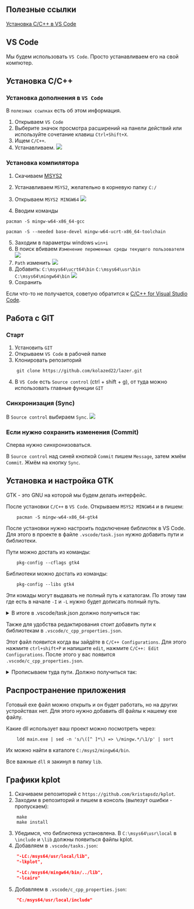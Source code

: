 ## Полезные ссылки
[Установка С/C++ в VS Code](https://code.visualstudio.com/docs/languages/cpp)

## VS Code
Мы будем использовать `VS Code`.
Просто устанавливаем его на свой компютер.

## Установка C/C++
### Установка дополнения в `VS Code`
В `полезных ссылках` есть об этом информация.
1. Открываем `VS Code`
2. Выберите значок просмотра расширений на панели действий или используйте сочетание клавиш `Ctrl+Shift+X`.
3. Ищем `C/C++`.
4. Устанавливаем.
![](/tutorial/img/1.png)

### Установка компилятора
1. Скачиваем [MSYS2](https://www.msys2.org/)
2. Устанавливаем `MSYS2`, желательно в корневую папку `C:/`
3. Открываем `MSYS2 MINGW64`
![](/tutorial/img/2.png)

4. Вводим команды
```shell
pacman -S mingw-w64-x86_64-gcc
```
```shell
pacman -S --needed base-devel mingw-w64-ucrt-x86_64-toolchain
```
5. Заходим в параметры windows `win+i`
6. В поиск вбиваем `Изменение переменных среды текущего пользователя`
![](/tutorial/img/3.png)
7. `Path` изменить
![](/tutorial/img/4.png)
8. Добавить: `C:\msys64\ucrt64\bin` `C:\msys64\usr\bin` `C:\msys64\mingw64\bin`
![](/tutorial/img/5.png)
9. Сохранить

Если что-то не получается, советую обратится к [C/C++ for Visual Studio Code](https://code.visualstudio.com/docs/languages/cpp).

## Работа с GIT
### Старт
1. Установить `GIT`
2. Открываем `VS Code` в рабочей папке 
3. Клонировать репозиторий
```shell
    git clone https://github.com/kolazed22/lazer.git
```
4. В `VS Code` есть `Source control` (ctrl + shift + g), от туда можно использовать главные функции `GIT`

### Синхронизация (Sync)
В `Source control` выбираем `Sync`.
![](/tutorial/img/6.png)
### Если нужно сохранить изменения (Commit)
Сперва нужно синхронизоваться.

В `Source control` над синей кнопкой `Commit` пишем `Message`, затем жмём `Commit`. Жмём на кнопку `Sync`.



## Установка и настройка GTK
GTK - это GNU на которой мы будем делать интерфейс. 

После установки `С/C++` в `VS Code`.
Открываем `MSYS2 MINGW64` и в пишем:
```shell
    pacman -S mingw-w64-x86_64-gtk4
```
После установки нужно настроить подключение библиотек в VS Code.
Для этого в проекте в файле `.vscode/task.json` нужно добавить пути и библиотеки.

Пути можно достать из команды:
```shell
    pkg-config --cflags gtk4  
```
Библиотеки можно достать из команды:
```shell
    pkg-config --libs gtk4  
```
Эти комады могут выдавать не полный путь к каталогам. По этому там где есть в начале `-I` и `-L` нужно будет дописать полный путь.
<details>
<summary>
В итоге в .vscode/task.json должно получиться так: 
</summary>

```json
    {
    "tasks": [
        {
            "type": "cppbuild",
            "label": "C/C++: gcc.exe build active file!!!!",
            "command": "C:\\msys64\\mingw64\\bin\\gcc.exe",
            "args": [
                "-IC:/msys64/mingw64/include/gtk-4.0",
                "-IC:/msys64//mingw64/include/pango-1.0",
                "-IC:/msys64//mingw64/include/harfbuzz",
                "-IC:/msys64//mingw64/include/gdk-pixbuf-2.0",
                "-IC:/msys64//mingw64/include/cairo",
                "-IC:/msys64//mingw64/include/glib-2.0",
                "-IC:/msys64//mingw64/lib/glib-2.0/include",
                "-IC:/msys64//mingw64/include/freetype2",
                "-IC:/msys64//mingw64/include",
                "-IC:/msys64//mingw64/include/graphene-1.0",
                "-IC:/msys64//mingw64/lib/graphene-1.0/include",
                "-mfpmath=sse",
                "-msse",
                "-msse2",
                "-IC:/msys64//mingw64/include/fribidi",
                "-IC:/msys64//mingw64/include/webp",
                "-DLIBDEFLATE_DLL",
                "-IC:/msys64//mingw64/include/libpng16",
                "-IC:/msys64//mingw64/include/pixman-1",      

                "-fdiagnostics-color=always",
                "-g",
                "${file}",
                "-o",
                "${fileDirname}\\${fileBasenameNoExtension}.exe",

                "-LC:/msys64/mingw64/lib",
                "-lgtk-4",
                "-lpangowin32-1.0",
                "-lharfbuzz",
                "-lpangocairo-1.0",
                "-lpango-1.0",
                "-lgdk_pixbuf-2.0",
                "-lcairo-gobject",
                "-lcairo",
                "-lvulkan-1.dll",
                "-lgraphene-1.0",
                "-lgio-2.0",
                "-lglib-2.0",
                "-lintl",
                "-lgobject-2.0",

            ],
            "options": {
                "cwd": "${fileDirname}"
            },
            "problemMatcher": [
                "$gcc"
            ],
            "group": {
                "kind": "build",
                "isDefault": true
            },
            "detail": "Task generated by Debugger."
        },
    ],
    "version": "2.0.0"
}
```

</details>

Также для удобства редактирования стоит добавить пути к библиотекам в `.vscode/c_cpp_properties.json`.

Этот файл появится когда вы зайдёте в `C/C++ Configurations`.
Для этого нажмите `ctrl+shift+P` и напишите `edit`, нажмите `C/C++: Edit Configurations`. После этого у вас появится `.vscode/c_cpp_properties.json`.
<details>
<summary>
Прописываем туда пути. Должно получиться так:
</summary>

```json
{
    "configurations": [
        {
            "name": "Win32",
            "includePath": [
                "${workspaceFolder}/**",
                "C:/msys64/mingw64/include/gtk-4.0",
                "C:/msys64/mingw64/include/pango-1.0",
                "C:/msys64/mingw64/include/harfbuzz",
                "C:/msys64/mingw64/include/gdk-pixbuf-2.0",
                "C:/msys64/mingw64/include/cairo",
                "C:/msys64/mingw64/include/glib-2.0",
                "C:/msys64/mingw64/lib/glib-2.0/include",
                "C:/msys64/mingw64/include/freetype2",
                "C:/msys64/mingw64/include/graphene-1.0",
                "C:/msys64/mingw64/lib/graphene-1.0/include",
                "C:/msys64/mingw64/include/fribidi",
                "C:/msys64/mingw64/include/webp",
                "C:/msys64/mingw64/include/libpng16",
                "C:/msys64/mingw64/include/pixman-1"
            ],
            "defines": [
                "_DEBUG",
                "UNICODE",
                "_UNICODE"
            ],
            "compilerPath": "C:\\msys64\\mingw64\\bin\\gcc.exe",
            "cStandard": "c17",
            "cppStandard": "gnu++17",
            "intelliSenseMode": "windows-gcc-x64"
        }
    ],
    "version": 4
}
```
</details>

## Распространение приложения
Готовый exe файл можно открыть и он будет работать, но на других устройствах нет. Для этого нужно добавить dll файлы к нашему exe файлу. 

Какие dll использует ваш проект можно посмотреть через:

```shell
    ldd main.exe | sed -n 's/\([^ ]*\) => \/mingw.*/\1/p' | sort
```
Их можно найти в каталоге `C:/msys2/mingw64/bin`.

Все важные `dll` я закинул в папку `lib`.

## Графики kplot
1. Скачиваем репозиторий с `https://github.com/kristapsdz/kplot`.
2. Заходим в репозиторий и пишем в консоль (вылезут ошибки - пропускаем):

```shell
    make
    make install
```
3. Убедимся, что библиотека установлена. В `C:\msys64\usr\local` в `\include` и `\lib` должны появиться файлы kplot.
4. Добавляем в `.vscode/tasks.json`:

```json
    "-LC:/msys64/usr/local/lib",
    "-lkplot",
```
```json
    "-LC:/msys64/mingw64/bin/../lib",
    "-lcairo"
```
5. Добавляем в `.vscode/c_cpp_properties.json`:

```json
    "C:/msys64/usr/local/include"
```